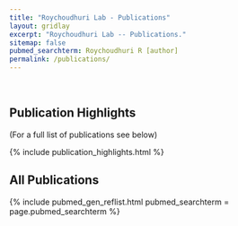 ```yaml
---
title: "Roychoudhuri Lab - Publications"
layout: gridlay
excerpt: "Roychoudhuri Lab -- Publications."
sitemap: false
pubmed_searchterm: Roychoudhuri R [author]
permalink: /publications/
---
```


<br />

## Publication Highlights
(For a full list of publications see below)

{% include publication_highlights.html %}

## All Publications

{% include pubmed_gen_reflist.html pubmed_searchterm = page.pubmed_searchterm %}